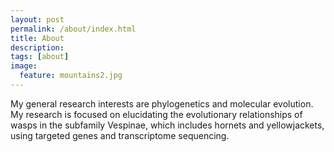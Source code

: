 ```yaml
---
layout: post
permalink: /about/index.html
title: About
description: 
tags: [about]
image:
  feature: mountains2.jpg
---
```


My general research interests are phylogenetics and molecular evolution. My research is focused on elucidating the evolutionary relationships of wasps in the subfamily Vespinae, which includes hornets and yellowjackets, using targeted genes and transcriptome sequencing.